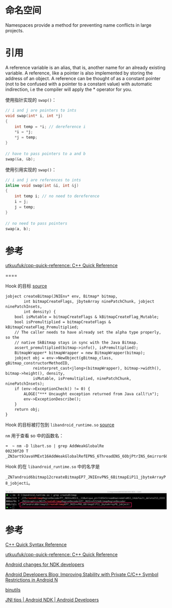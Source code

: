 
# 命名空间
Namespaces provide a method for preventing name conflicts in large projects.


# 引用

A reference variable is an alias, that is, another name for an already existing variable. A reference, like a pointer is also implemented by storing the address of an object. A reference can be thought of as a constant pointer (not to be confused with a pointer to a constant value) with automatic indirection, i.e the compiler will apply the * operator for you.

使用指针实现的 `swap()`：

```cpp
// i and j are pointers to ints
void swap(int* i, int *j)
{
    int temp = *i; // dereference i
    *i = *j;
    *j = temp;
}

// have to pass pointers to a and b
swap(&a, &b);
```

使用引用实现的 `swap()`：

```cpp
// i and j are references to ints
inline void swap(int &i, int &j)
{
    int temp i; // no need to dereference
    i = j;
    j = temp;
}

// no need to pass pointers
swap(a, b);
```

# 参考

[utkuufuk/cpp-quick-reference: C++ Quick Reference](https://github.com/utkuufuk/cpp-quick-reference)



====



Hook 的目标 [source](https://android.googlesource.com/platform/frameworks/base/+/refs/heads/master/core/jni/android/graphics/Bitmap.cpp#199)

```
jobject createBitmap(JNIEnv* env, Bitmap* bitmap,
        int bitmapCreateFlags, jbyteArray ninePatchChunk, jobject ninePatchInsets,
        int density) {
    bool isMutable = bitmapCreateFlags & kBitmapCreateFlag_Mutable;
    bool isPremultiplied = bitmapCreateFlags & kBitmapCreateFlag_Premultiplied;
    // The caller needs to have already set the alpha type properly, so the
    // native SkBitmap stays in sync with the Java Bitmap.
    assert_premultiplied(bitmap->info(), isPremultiplied);
    BitmapWrapper* bitmapWrapper = new BitmapWrapper(bitmap);
    jobject obj = env->NewObject(gBitmap_class, gBitmap_constructorMethodID,
            reinterpret_cast<jlong>(bitmapWrapper), bitmap->width(), bitmap->height(), density,
            isMutable, isPremultiplied, ninePatchChunk, ninePatchInsets);
    if (env->ExceptionCheck() != 0) {
        ALOGE("*** Uncaught exception returned from Java call!\n");
        env->ExceptionDescribe();
    }
    return obj;
}
```

Hook 的目标被打包到 `libandroid_runtime.so` [source](https://android.googlesource.com/platform/frameworks/base/+/refs/heads/master/core/jni/Android.bp#11)

`nm` 用于查看 so 中的函数名：

```
➜  ~ nm -D libart.so | grep AddWeakGlobalRe
00230f20 T _ZN3art9JavaVMExt16AddWeakGlobalRefEPNS_6ThreadENS_6ObjPtrINS_6mirror6ObjectEEE
```

Hook 的在 `libandroid_runtime.so` 中的名字是

`_ZN7android6bitmap12createBitmapEP7_JNIEnvPNS_6BitmapEiP11_jbyteArrayP8_jobjecti`。


![](jni-create-bitmap.png)



# 参考
[C++ Quick Syntax Reference](http://kali.azc.uam.mx/clc/03_docencia/licenciatura/i_programacion/Libro_C++.pdf)

[utkuufuk/cpp-quick-reference: C++ Quick Reference](https://github.com/utkuufuk/cpp-quick-reference)

[Android changes for NDK developers](https://android.googlesource.com/platform/bionic/+/master/android-changes-for-ndk-developers.md)

[Android Developers Blog: Improving Stability with Private C/C++ Symbol Restrictions in Android N](https://android-developers.googleblog.com/2016/06/improving-stability-with-private-cc.html)

[binutils](http://ftp.gnu.org/gnu/binutils/)

[JNI tips  |  Android NDK  |  Android Developers](https://developer.android.com/training/articles/perf-jni)